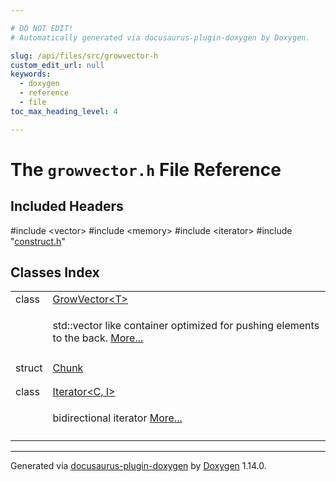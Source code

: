 ```yaml
---

# DO NOT EDIT!
# Automatically generated via docusaurus-plugin-doxygen by Doxygen.

slug: /api/files/src/growvector-h
custom_edit_url: null
keywords:
  - doxygen
  - reference
  - file
toc_max_heading_level: 4

---
```


<div class="doxyPage">

# The `growvector.h` File Reference



## Included Headers

<div class="doxyIncludesList">#include &lt;vector&gt;
#include &lt;memory&gt;
#include &lt;iterator&gt;
#include "<a href="/web-doxygen/docs/api/files/src/construct-h">construct.h</a>"
</div>

## Classes Index

<table class="doxyMembersIndex">

<tr class="doxyMemberIndexItem">
<td class="doxyMemberIndexItemType" align="left" valign="top">class</td>
<td class="doxyMemberIndexItemName" align="left" valign="top"><a href="/web-doxygen/docs/api/classes/growvector">GrowVector&lt;T&gt;</a></td>
</tr>
<tr class="doxyMemberIndexDescription">
<td class="doxyMemberIndexDescriptionLeft"></td>
<td class="doxyMemberIndexDescriptionRight">
<p>std::vector like container optimized for pushing elements to the back. <a href="/web-doxygen/docs/api/classes/growvector/#details">More...</a></p>
</td>
</tr>
<tr class="doxyMemberIndexSeparator">
<td class="doxyMemberIndexSeparator" colspan="2"></td>
</tr>

<tr class="doxyMemberIndexItem">
<td class="doxyMemberIndexItemType" align="left" valign="top">struct</td>
<td class="doxyMemberIndexItemName" align="left" valign="top"><a href="/web-doxygen/docs/api/structs/growvector/chunk">Chunk</a></td>
</tr>
<tr class="doxyMemberIndexDescription">
<td class="doxyMemberIndexDescriptionLeft"></td>
<td class="doxyMemberIndexDescriptionRight">
</td>
</tr>
<tr class="doxyMemberIndexSeparator">
<td class="doxyMemberIndexSeparator" colspan="2"></td>
</tr>

<tr class="doxyMemberIndexItem">
<td class="doxyMemberIndexItemType" align="left" valign="top">class</td>
<td class="doxyMemberIndexItemName" align="left" valign="top"><a href="/web-doxygen/docs/api/classes/growvector/iterator">Iterator&lt;C, I&gt;</a></td>
</tr>
<tr class="doxyMemberIndexDescription">
<td class="doxyMemberIndexDescriptionLeft"></td>
<td class="doxyMemberIndexDescriptionRight">
<p>bidirectional iterator <a href="/web-doxygen/docs/api/classes/growvector/iterator/#details">More...</a></p>
</td>
</tr>
<tr class="doxyMemberIndexSeparator">
<td class="doxyMemberIndexSeparator" colspan="2"></td>
</tr>

</table>


<hr/>

<p class="doxyGeneratedBy">Generated via <a href="https://github.com/xpack/docusaurus-plugin-doxygen">docusaurus-plugin-doxygen</a> by <a href="https://www.doxygen.nl">Doxygen</a> 1.14.0.</p>

</div>

